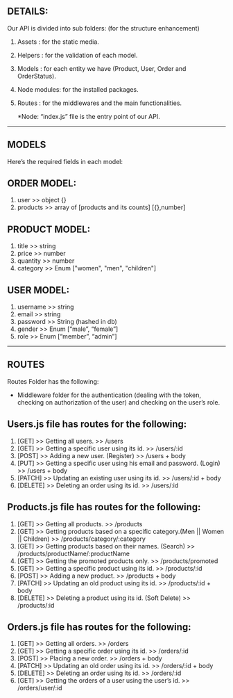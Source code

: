 DETAILS:
------------------------------------------------------------
Our API is divided into sub folders: (for the structure enhancement)
1. Assets : for the static media.
2. Helpers : for the validation of each model.
3. Models : for each entity we have (Product, User, Order and OrderStatus).
4. Node modules: for the installed packages.
5. Routes : for the middlewares and the main functionalities.


	*Node: “index.js” file is the entry point of our API.
  
-----------------------------------------------------------------------

MODELS
------------------------------------------------------------
Here’s the required fields in each model:

ORDER MODEL:
------------
1. user >> object {}
2. products >> array of [products and its counts]  [{},number]

PRODUCT MODEL:
--------------
1. title >> string
2. price >> number
3. quantity >> number
4. category >> Enum ["women", "men", "children"]

USER MODEL:
-----------
1. username >> string
2. email >> string
3. password >> String (hashed in db)
4. gender >> Enum [“male”, “female”]
5. role >> Enum [“member”, “admin”]

-----------------------------------------------------------------------

ROUTES
------------------------------------------------------------
Routes Folder has the following:
- Middleware folder for the authentication (dealing with the token, checking on authorization of the user) and checking on the user’s role.

 Users.js file has routes for the following:	
 -------------------------------------------
1. [GET] >> Getting all users. >> /users
2. [GET] >> Getting a specific user using its id. >> /users/:id
3. [POST] >> Adding a new user. (Register) >> /users + body
4. [PUT] >> Getting a specific user using his email and password. (Login) >> /users + body
5. [PATCH] >> Updating an existing user using its id. >> /users/:id + body
6. [DELETE] >> Deleting an order using its id. >> /users/:id

 Products.js file has routes for the following:	
 ----------------------------------------------
1. [GET] >> Getting all products. >> /products
2. [GET] >> Getting products based on a specific category.(Men || Women || Children) >> /products/category/:category
3. [GET] >> Getting products based on their names. (Search) >> /products/productName/:productName
4. [GET] >> Getting the promoted products only. >> /products/promoted
5. [GET] >> Getting a specific product using its id. >> /products/:id
6. [POST] >> Adding a new product.	>> /products + body
7. [PATCH] >> Updating an old product using its id. >> /products/:id + body
8. [DELETE] >> Deleting a product using its id. (Soft Delete) >> /products/:id	

 Orders.js file has routes for the following:
 -------------------------------------------
1. [GET] >> Getting all orders. >> /orders
2. [GET] >> Getting a specific order using its id. >> /orders/:id
3. [POST] >> Placing a new order. >> /orders + body
4. [PATCH] >> Updating an old order using its id. >> /orders/:id + body
5. [DELETE] >> Deleting an order using its id. >> /orders/:id
6. [GET] >> Getting the orders of a user using the user’s id. >> /orders/user/:id

